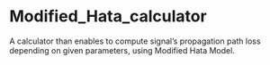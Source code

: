 # Modified_Hata_calculator
A calculator than enables to compute signal’s propagation path loss depending on given parameters,  using Modified Hata Model.
